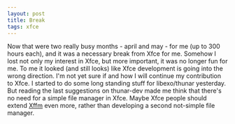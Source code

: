```yaml
---
layout: post
title: Break
tags: xfce
---
```


Now that were two really busy months - april and may - for me (up to 300 hours each), and it was a necessary break from Xfce for me. Somehow I lost not only my interest in Xfce, but more important, it was no longer fun for me. To me it looked (and still looks) like Xfce development is going into the wrong direction. I'm not yet sure if and how I will continue my contribution to Xfce. I started to do some long standing stuff for libexo/thunar yesterday. But reading the last suggestions on thunar-dev made me think that there's no need for a simple file manager in Xfce. Maybe Xfce people should extend <a href="http://xffm.sourceforge.net/">Xffm</a> even more, rather than developing a second not-simple file manager.

